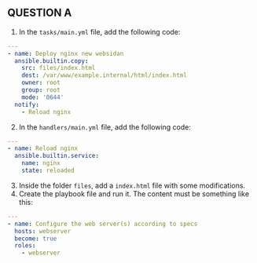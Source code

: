 ## QUESTION A


1. In the `tasks/main.yml` file, add the following code:

```yml
---
- name: Deploy nginx new websidan
  ansible.builtin.copy:
    src: files/index.html
    dest: /var/www/example.internal/html/index.html
    owner: root
    group: root
    mode: '0644'
  notify:
    - Reload nginx
```
2. In the `handlers/main.yml` file, add the following code:

```yml
---
- name: Reload nginx
  ansible.builtin.service:
    name: nginx
    state: reloaded
```

3. Inside the folder `files`, add a `index.html` file with some modifications.
4. Create the playbook file and run it. The content must be something like this:

```yml
---
- name: Configure the web server(s) according to specs
  hosts: webserver
  become: true
  roles:
    - webserver
```